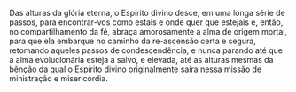 ﻿Das alturas da glória eterna, o Espírito divino desce, em uma longa série de passos, para encontrar-vos como estais e onde quer que estejais e, então, no compartilhamento da fé, abraça amorosamente a alma de origem mortal, para que ela embarque no caminho da re-ascensão certa e segura, retomando aqueles passos de condescendência, e nunca parando até que a alma evolucionária esteja a salvo, e elevada, até as alturas mesmas da bênção da qual o Espírito divino originalmente saíra nessa missão de ministração e misericórdia.